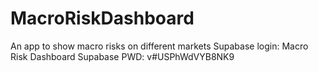 # MacroRiskDashboard
An app to show macro risks on different markets
Supabase login: Macro Risk Dashboard
Supabase PWD: v#USPhWdVYB8NK9
